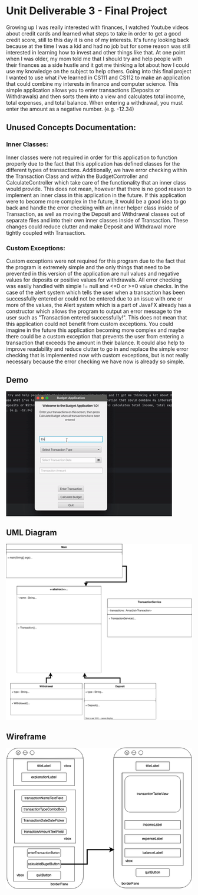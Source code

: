 # Unit Deliverable 3 - Final Project
Growing up I was really interested with finances, I watched Youtube videos about credit cards and learned what steps to take in order to get a good credit score, still to this day it is one of my interests. It's funny looking back because at the time I was a kid and had no job but for some reason was still interested in learning how to invest and other things like that.
At one point when I was older, my mom told me that I should try and help people with their finances as a side hustle and it got me thinking a lot about how I could use my knowledge on the subject to help others. Going into this final project I wanted to use what i've learned in CS111 and CS112 to make an application that could combine my interests in finance and computer science.
This simple application allows you to enter transactions (Deposits or Withdrawals) and then sorts them into a view and calculates total income, total expenses, and total balance. When entering a withdrawal, you must enter the amount as a negative number. (e.g. -12.34)

## Unused Concepts Documentation:
### Inner Classes:  
Inner classes were not required in order for this application to function properly due to the fact that this application has defined classes for the different types of transactions. Additionally, we have error checking within the Transaction Class and within the BudgetController and CalculateController which take care of the functionality that an inner class would provide. This does not mean, however that there is no good reason to implement an inner class in this application in the future. If this application were to become more complex in the future, it would be a good idea to go back and handle the error checking with an inner helper class inside of Transaction, as well as moving the Deposit and Withdrawal classes out of separate files and into their own inner classes inside of Transaction. These changes could reduce clutter and make Deposit and Withdrawal more tightly coupled with Transaction.   

### Custom Exceptions:  
Custom exceptions were not required for this program due to the fact that the program is extremely simple and the only things that need to be prevented in this version of the application are null values and  negative values for deposits or positive values for withdrawals. All error checking was easily handled with simple != null and <=0 or >=0 value checks. In the case of the alert system which tells the user when a transaction has been successfully entered or could not be entered due to an issue with one or more of the values, the Alert system which is a part of JavaFX already has a constructor which allows the program to output an error message to the user such as "Transaction entered successfully!". This does not mean that this application could not benefit from custom exceptions. You could imagine in the future this application becoming more complex and maybe there could be a custom exception that prevents the user from entering a transaction that exceeds the amount in their balance. It could also help to improve readability and reduce clutter to go in and replace the simple error checking that is implemented now with custom exceptions, but is not really necessary because the error checking we have now is already so simple.

## Demo

![Alt Text](GIF.gif)

## UML Diagram

![Alt Text](ProposedDiagram.svg)

## Wireframe

![Alt Text](BudgetApplicationWireframe.png)

